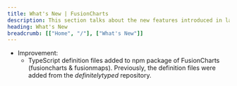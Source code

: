 ```yaml
---
title: What's New | FusionCharts
description: This section talks about the new features introduced in latest version.
heading: What's New
breadcrumb: [["Home", "/"], ["What's New"]]
---
```


* Improvement:
	* TypeScript definition files added to npm package of FusionCharts (fusioncharts & fusionmaps). Previously, the definition files were added from the _definitelytyped_ repository.